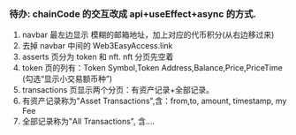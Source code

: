 ### 待办: chainCode 的交互改成 api+useEffect+async 的方式.

1. navbar 最左边显示 模糊的邮箱地址，加上对应的代币积分(从右边移过来)
2. 去掉 navbar 中间的 Web3EasyAccess.link
3. asserts 页分为 token 和 nft. nft 分页先空着
4. token 页的列有：Token Symbol,Token Address,Balance,Price,PriceTime (勾选“显示小交易额币种”)
5. transactions 页显示两个分页：有资产记录+全部记录。
6. 有资产记录称为"Asset Transactions",含：from,to, amount, timestamp, my Fee
7. 全部记录称为"All Transactions", 含....
